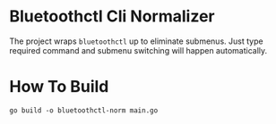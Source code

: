 # Bluetoothctl Cli Normalizer
The project wraps `bluetoothctl` up to eliminate submenus. Just type required command and submenu switching will happen automatically.

# How To Build
```
go build -o bluetoothctl-norm main.go
```

